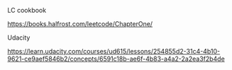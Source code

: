 LC cookbook

https://books.halfrost.com/leetcode/ChapterOne/


Udacity 

https://learn.udacity.com/courses/ud615/lessons/254855d2-31c4-4b10-9621-ce9aef5846b2/concepts/6591c18b-ae6f-4b83-a4a2-2a2ea3f2b4de